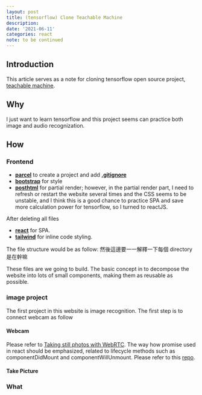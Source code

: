 ```yaml
---
layout: post
title: (tensorflow) Clone Teachable Machine
description:
date: '2021-06-11'
categories: react
note: to be continued
---
```


## Introduction
This article serves as a note for cloning tensorflow open source project, [teachable machine](https://teachablemachine.withgoogle.com/).

## Why
I just want to learn tensorflow and this project seems can practice both image and audio recognization.

## How
### Frontend
* [**parcel**](https://parceljs.org/getting_started.html) to create a project and add [**.gitignore**](https://github.com/parcel-bundler/examples/blob/master/.gitignore)
* [**bootstrap**](https://getbootstrap.com/docs/5.0/getting-started/parcel/) for style
* [**posthtml**](https://v2.parceljs.org/languages/html/) for partial render; however, in the partial render part, I need to refresh or restart the website several times and the CSS seems to be unstable, and I think this is a good chance to practice SPA and save more calculation power for tensorflow, so I turned to reactJS.

After deleting all files
* [**react**](https://reactjs.org/docs/create-a-new-react-app.html) for SPA.
* [**tailwind**](https://tailwindcss.com/docs/guides/create-react-app) for inline code styling.

The file structure would be as follow:
然後這邊要一一解釋一下每個 directory 是在幹嘛

These files are we going to build. The basic concept in to decompose the website into lots of small components, making them as reusable as possible.

### image project
The first project in this website is image recognition. The first step is to connect webcam as follow

#### Webcam
Please refer to [Taking still photos with WebRTC](https://developer.mozilla.org/en-US/docs/Web/API/WebRTC_API/Taking_still_photos). The way how promise used in react should be emphasized, related to lifecycle methods such as componentDidMount and componentWillUnmount. Please refer to this [repo](https://github.com/YCChenVictor/my_teachable_machine).

#### Take Picture


### What

